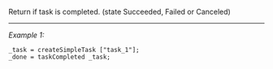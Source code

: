 Return if task is completed. (state Succeeded, Failed or Canceled)


---
*Example 1:*
```sqf
_task = createSimpleTask ["task_1"];
_done = taskCompleted _task;
```